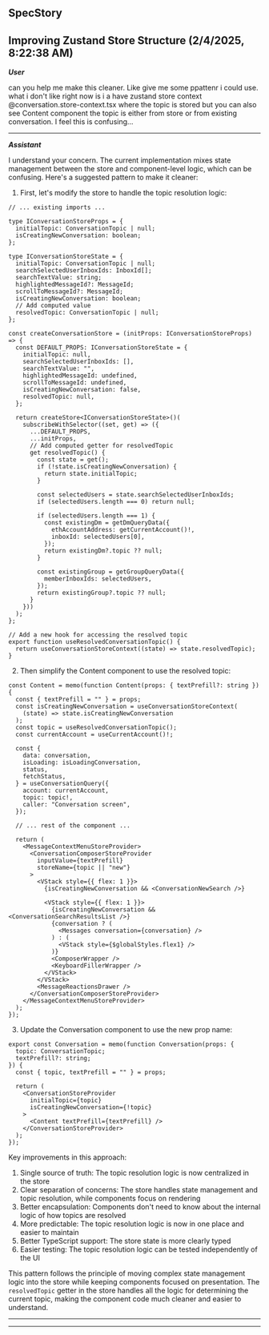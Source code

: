 ## SpecStory

## Improving Zustand Store Structure (2/4/2025, 8:22:38 AM)

_**User**_

can you help me make this cleaner. Like give me some ppattenr i could use. what i don't like right now is i a have zustand store context @conversation.store-context.tsx where the topic is stored but you can also see Content component the topic is either from store or from existing conversation. I feel this is confusing...

---

_**Assistant**_

I understand your concern. The current implementation mixes state management between the store and component-level logic, which can be confusing. Here's a suggested pattern to make it cleaner:

1. First, let's modify the store to handle the topic resolution logic:

```typescript:features/conversation/conversation.store-context.tsx
// ... existing imports ...

type IConversationStoreProps = {
  initialTopic: ConversationTopic | null;
  isCreatingNewConversation: boolean;
};

type IConversationStoreState = {
  initialTopic: ConversationTopic | null;
  searchSelectedUserInboxIds: InboxId[];
  searchTextValue: string;
  highlightedMessageId?: MessageId;
  scrollToMessageId?: MessageId;
  isCreatingNewConversation: boolean;
  // Add computed value
  resolvedTopic: ConversationTopic | null;
};

const createConversationStore = (initProps: IConversationStoreProps) => {
  const DEFAULT_PROPS: IConversationStoreState = {
    initialTopic: null,
    searchSelectedUserInboxIds: [],
    searchTextValue: "",
    highlightedMessageId: undefined,
    scrollToMessageId: undefined,
    isCreatingNewConversation: false,
    resolvedTopic: null,
  };

  return createStore<IConversationStoreState>()(
    subscribeWithSelector((set, get) => ({
      ...DEFAULT_PROPS,
      ...initProps,
      // Add computed getter for resolvedTopic
      get resolvedTopic() {
        const state = get();
        if (!state.isCreatingNewConversation) {
          return state.initialTopic;
        }
        
        const selectedUsers = state.searchSelectedUserInboxIds;
        if (selectedUsers.length === 0) return null;
        
        if (selectedUsers.length === 1) {
          const existingDm = getDmQueryData({
            ethAccountAddress: getCurrentAccount()!,
            inboxId: selectedUsers[0],
          });
          return existingDm?.topic ?? null;
        }
        
        const existingGroup = getGroupQueryData({
          memberInboxIds: selectedUsers,
        });
        return existingGroup?.topic ?? null;
      }
    }))
  );
};

// Add a new hook for accessing the resolved topic
export function useResolvedConversationTopic() {
  return useConversationStoreContext((state) => state.resolvedTopic);
}
```

2. Then simplify the Content component to use the resolved topic:

```typescript:features/conversation/conversation.tsx
const Content = memo(function Content(props: { textPrefill?: string }) {
  const { textPrefill = "" } = props;
  const isCreatingNewConversation = useConversationStoreContext(
    (state) => state.isCreatingNewConversation
  );
  const topic = useResolvedConversationTopic();
  const currentAccount = useCurrentAccount()!;

  const {
    data: conversation,
    isLoading: isLoadingConversation,
    status,
    fetchStatus,
  } = useConversationQuery({
    account: currentAccount,
    topic: topic!, 
    caller: "Conversation screen",
  });

  // ... rest of the component ...

  return (
    <MessageContextMenuStoreProvider>
      <ConversationComposerStoreProvider
        inputValue={textPrefill}
        storeName={topic || "new"}
      >
        <VStack style={{ flex: 1 }}>
          {isCreatingNewConversation && <ConversationNewSearch />}

          <VStack style={{ flex: 1 }}>
            {isCreatingNewConversation && <ConversationSearchResultsList />}
            {conversation ? (
              <Messages conversation={conversation} />
            ) : (
              <VStack style={$globalStyles.flex1} />
            )}
            <ComposerWrapper />
            <KeyboardFillerWrapper />
          </VStack>
        </VStack>
        <MessageReactionsDrawer />
      </ConversationComposerStoreProvider>
    </MessageContextMenuStoreProvider>
  );
});
```

3. Update the Conversation component to use the new prop name:

```typescript:features/conversation/conversation.tsx
export const Conversation = memo(function Conversation(props: {
  topic: ConversationTopic;
  textPrefill?: string;
}) {
  const { topic, textPrefill = "" } = props;

  return (
    <ConversationStoreProvider 
      initialTopic={topic} 
      isCreatingNewConversation={!topic}
    >
      <Content textPrefill={textPrefill} />
    </ConversationStoreProvider>
  );
});
```

Key improvements in this approach:

1. Single source of truth: The topic resolution logic is now centralized in the store
2. Clear separation of concerns: The store handles state management and topic resolution, while components focus on rendering
3. Better encapsulation: Components don't need to know about the internal logic of how topics are resolved
4. More predictable: The topic resolution logic is now in one place and easier to maintain
5. Better TypeScript support: The store state is more clearly typed
6. Easier testing: The topic resolution logic can be tested independently of the UI

This pattern follows the principle of moving complex state management logic into the store while keeping components focused on presentation. The `resolvedTopic` getter in the store handles all the logic for determining the current topic, making the component code much cleaner and easier to understand.

---



---

